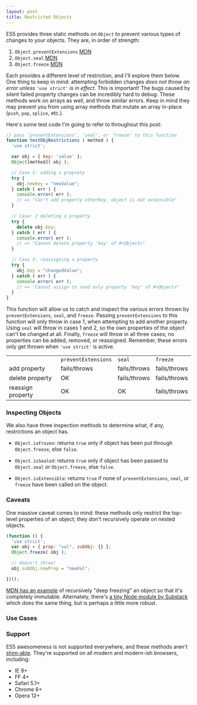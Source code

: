 ```yaml
---
layout: post
title: Restricted Objects
---
```


ES5 provides three static methods on `Object` to prevent various types of changes to your objects. They are, in order of strength:

1. `Object.preventExtensions` [MDN](https://developer.mozilla.org/en-US/docs/Web/JavaScript/Reference/Global_Objects/Object/preventExtensions)
2. `Object.seal` [MDN](https://developer.mozilla.org/en-US/docs/Web/JavaScript/Reference/Global_Objects/Object/seal)
3. `Object.freeze` [MDN](https://developer.mozilla.org/en-US/docs/Web/JavaScript/Reference/Global_Objects/Object/freeze)

<!--more-->

Each provides a different level of restriction, and I'll explore them below. One thing to keep in mind: attempting forbidden changes _does not throw an error unless `'use strict'` is in effect_. This is important! The bugs caused by silent failed property changes can be incredibly hard to debug. These methods work on arrays as well, and throw similar errors. Keep in mind they may prevent you from using array methods that mutate an array in-place (`push`, `pop`, `splice`, etc.).

Here's some test code I'm going to refer to throughout this post:

```javascript
// pass 'preventExtensions', 'seal', or 'freeze' to this function
function testObjRestrictions ( method ) {
  'use strict';

  var obj = { key: 'value' };
  Object[method]( obj );

  // Case 1: adding a proprety
  try {
    obj.newKey = "newValue";
  } catch ( err ) {
    console.error( err );
    // => "Can't add property otherKey, object is not extensible"
  }

  // Case: 2 deleting a property
  try {
    delete obj.key;
  } catch ( err ) {
    console.error( err );
    // => "Cannot delete property 'key' of #<Object>"
  }

  // Case 3: reassigning a property
  try {
    obj.key = "changedValue";
  } catch ( err ) {
    console.error( err );
    // => "Cannot assign to read only property 'key' of #<Object>"
  }
}
```

This function will allow us to catch and inspect the various errors thrown by `preventExtensions`, `seal`, and `freeze`. Passing `preventExtensions` to this function will only throw in case 1, when attempting to add another property. Using `seal` will throw in cases 1 and 2, so the own properties of the object can't be changed at all. Finally, `freeze` will throw in all three cases; no properties can be added, removed, or reassigned. Remember, these errors only get thrown when `'use strict'` is active.

<table class="plain">
  <tr>
    <td></td>
    <td><code>preventExtensions</code></td>
    <td><code>seal</code></td>
    <td><code>freeze</code></td>
  </tr>
  <tr>
    <td>add property</td>
    <td class="cell-negative">fails/throws</td>
    <td class="cell-negative">fails/throws</td>
    <td class="cell-negative">fails/throws</td>
  </tr>
  <tr>
    <td>delete property</td>
    <td class="cell-positive">OK</td>
    <td class="cell-negative">fails/throws</td>
    <td class="cell-negative">fails/throws</td>
  </tr>
  <tr>
    <td>reassign property</td>
    <td class="cell-positive">OK</td>
    <td class="cell-positive">OK</td>
    <td class="cell-negative">fails/throws</td>
  </tr>
</table>

### Inspecting Objects
We also have three inspection methods to determine what, if any, restrictions an object has.

- `Object.isFrozen`: returns `true` only if object has been put through `Object.freeze`, else `false`.

- `Object.isSealed`: returns `true` only if object has been passed to `Object.seal` _or_ `Object.freeze`, else `false`.

- `Object.isExtensible`: returns `true` if none of `preventExtensions`, `seal`, or `freeze` have been called on the object.

### Caveats
One massive caveat comes to mind: these methods only restrict the top-level properties of an object; they don't recursively operate on nested objects.

```javascript
(function () {
  'use strict';
  var obj = { prop: "val", subObj: {} };
  Object.freeze( obj );

  // doesn't throw!
  obj.subObj.newProp = "newVal";

})();
```
[MDN has an example](https://developer.mozilla.org/en-US/docs/Web/JavaScript/Reference/Global_Objects/Object/freeze) of recursively "deep freezing" an object so that it's completely immutable. Alternately, there's [a tiny Node module by Substack](https://github.com/substack/deep-freeze) which does the same thing, but is perhaps a little more robust.

### Use Cases

### Support
ES5 awesomeness is not supported everywhere, and these methods aren't <a href="https://github.com/es-shims/es5-shim">shim-able</a>. They're supported on all modern and modern-ish browsers, including:

- IE 9+
- FF 4+
- Safari 5.1+
- Chrome 6+
- Opera 12+
